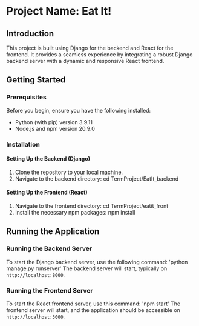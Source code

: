 # Project Name: Eat It!

## Introduction
This project is built using Django for the backend and React for the frontend. It provides a seamless experience by integrating a robust Django backend server with a dynamic and responsive React frontend.

## Getting Started

### Prerequisites
Before you begin, ensure you have the following installed:
- Python (with pip) version 3.9.11
- Node.js and npm version 20.9.0

### Installation

#### Setting Up the Backend (Django)
1. Clone the repository to your local machine.
2. Navigate to the backend directory:
cd TermProject/EatIt_backend


#### Setting Up the Frontend (React)
1. Navigate to the frontend directory:
cd TermProject/eatit_front
2. Install the necessary npm packages:
npm install

## Running the Application

### Running the Backend Server
To start the Django backend server, use the following command:
'python manage.py runserver'
The backend server will start, typically on `http://localhost:8000`.

### Running the Frontend Server
To start the React frontend server, use this command:
'npm start'
The frontend server will start, and the application should be accessible on `http://localhost:3000`.


